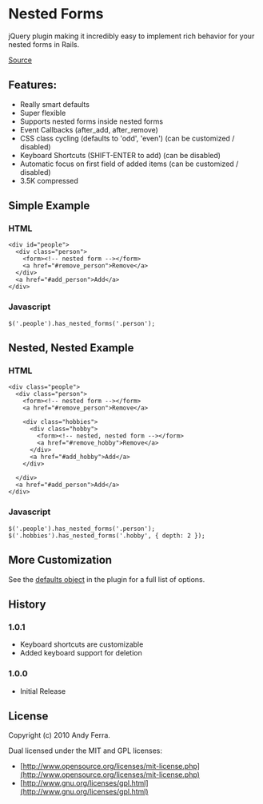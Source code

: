 Nested Forms
============

jQuery plugin making it incredibly easy to implement rich behavior for your nested forms in Rails.

[Source](http://github.com/andyferra/nested-forms)


Features:
---------

- Really smart defaults
- Super flexible
- Supports nested forms inside nested forms
- Event Callbacks (after_add, after_remove)
- CSS class cycling (defaults to 'odd', 'even') (can be customized / disabled)
- Keyboard Shortcuts (SHIFT-ENTER to add) (can be disabled)
- Automatic focus on first field of added items (can be customized / disabled)
- 3.5K compressed


Simple Example
--------------

### HTML ###

    <div id="people">
      <div class="person">
        <form><!-- nested form --></form>
        <a href="#remove_person">Remove</a>
      </div>
      <a href="#add_person">Add</a>
    </div>

### Javascript ###

    $('.people').has_nested_forms('.person');


Nested, Nested Example
----------------------

### HTML ###

    <div class="people">
      <div class="person">
        <form><!-- nested form --></form>
        <a href="#remove_person">Remove</a>

        <div class="hobbies">
          <div class="hobby">
            <form><!-- nested, nested form --></form>
            <a href="#remove_hobby">Remove</a>
          </div>
          <a href="#add_hobby">Add</a>
        </div>

      </div>
      <a href="#add_person">Add</a>
    </div>

### Javascript ###

    $('.people').has_nested_forms('.person');
    $('.hobbies').has_nested_forms('.hobby', { depth: 2 });


More Customization
------------------

See the [defaults object](http://github.com/andyferra/nested-forms/blob/master/jquery-nested-forms.js#L22-34) in the plugin for a full list of options.


History
-------

### 1.0.1 ###

- Keyboard shortcuts are customizable
- Added keyboard support for deletion


### 1.0.0 ###

- Initial Release


License
-------

Copyright (c) 2010 Andy Ferra.

Dual licensed under the MIT and GPL licenses:

*  [http://www.opensource.org/licenses/mit-license.php](http://www.opensource.org/licenses/mit-license.php)
*  [http://www.gnu.org/licenses/gpl.html](http://www.gnu.org/licenses/gpl.html)
